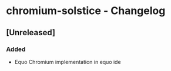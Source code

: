 # chromium-solstice - Changelog

## [Unreleased]
### Added
- Equo Chromium implementation in equo ide